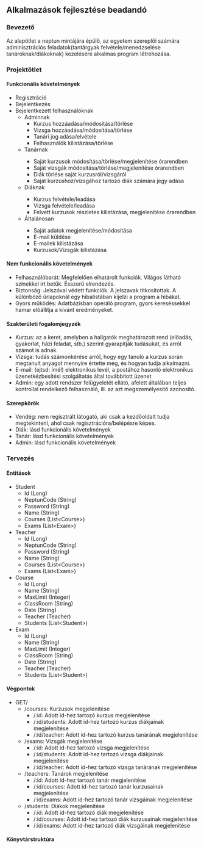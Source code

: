 <H2>Alkalmazások fejlesztése beadandó</H2>
<H3>Bevezető</H3>
<p>Az alapötlet a neptun mintájára épülő, az egyetem szereplői számára adminisztrációs feladatok(tantárgyak felvétele/menedzselése tanároknak/diákoknak) kezelésére alkalmas program létrehozása.</p>
<H3>Projektötlet</H3>
<H4>Funkcionális követelmények</H4>
<ul>
  <li>Regisztráció</li>
  <li>Bejelentkezés</li>
  <li>Bejelentkezett felhasználóknak
    <ul>
      <li>Adminnak
        <ul>
          <li>Kurzus hozzáadása/módosítása/törlése</li>
          <li>Vizsga hozzáadása/módosítása/törlése</li>
          <li>Tanári jog adása/elvétele</li>          
          <li>Felhasználók kilistázása/törlése</li>
        </ul>
      </li>
      <li>Tanárnak</li>
        <ul>
          <li>Saját kurzusok módosítása/törlése/megjelenítése órarendben</li> 
          <li>Saját vizsgák módosítása/törlése/megjelenítése órarendben</li> 
          <li>Diák törlése saját kurzusról/vizsgáról</li>
          <li>Saját kurzushoz/vizsgához tartozó diák számára jegy adása</li>
        </ul>
      <li>Diáknak</li>
        <ul>
          <li>Kurzus felvétele/leadása</li>
          <li>Vizsga felvétele/leadása</li>
          <li>Felvett kurzusok részletes kilistázása, megjelenítése órarendben</li>
        </ul>
      <li>Általánosan</li>
        <ul>
          <li>Saját adatok megjelenítése/módosítása</li>
          <li>E-mail küldése</li>
          <li>E-mailek kilistázása</li>
          <li>Kurzusok/Vizsgák kilistázása</li>
        </ul>
    </ul>
  </li>
</ul>
<H4>Nem funkcionális követelmények</H4>
<ul>
  <li>Felhasználóbarát: Megfelelően elhatárolt funkciók. Világos látható színekkel írt betűk. Ésszerű elrendezés.</li>
  <li>Biztonság: Jelszóval védett funkciók. A jelszavak titkosítottak. A különböző űrlapoknál egy hibalistában kijelzi a program a hibákat.</li>
  <li>Gyors működés: Adatbázisban operáló program, gyors kereséssekkel hamar előállítja a kívánt eredményeket.</li>
</ul>
<H4>Szakterületi fogalomjegyzék</H4>
<ul>
  <li>Kurzus: az a keret, amelyben a hallgatók meghatározott rend (előadás, gyakorlat, házi feladat, stb.) szerint gyarapítják tudásukat, és arról számot is adnak.</li>
  <li>Vizsga: tudás számonkérése arról, hogy egy tanuló a kurzus során megtanult anyagot mennyire értette meg, és hogyan tudja alkalmazni. </li>
  <li>E-mail: (ejtsd: ímél) elektronikus levél, a postához hasonló elektronikus üzenetkézbesítési szolgáltatás által továbbított üzenet</li>
  <li>Admin: egy adott rendszer felügyeletét ellátó, afelett általában teljes kontrollal rendelkező felhasználó, ill. az azt megszemélyesítő azonosító.</li>
</ul>
<H4>Szerepkörök</H4>
<ul>
  <li>Vendég: nem regisztrált látogató, aki csak a kezdőoldalt tudja megtekinteni, ahol csak regisztrációra/belépésre képes.</li>
  <li>Diák: lásd funkcionális követelmények</li>
  <li>Tanár: lásd funkcionális követelmények</li>
  <li>Admin: lásd funkcionális követelmények</li>
</ul>
<H3>Tervezés</H3>
<H4>Entitások</H4>
<ul>
  <li>Student
    <ul>
      <li>Id (Long)</li>
      <li>NeptunCode (String)</li>
      <li>Password (String)</li>
      <li>Name (String)</li>
      <li>Courses (List&lt;Course&gt;)</li>
      <li>Exams (List&lt;Exam&gt;)</li>
    </ul>
  </li>
  <li>Teacher
    <ul>
      <li>Id (Long)</li>
      <li>NeptunCode (String)</li>
      <li>Password (String)</li>
      <li>Name (String)</li>
      <li>Courses (List&lt;Course&gt;)</li>
      <li>Exams (List&lt;Exam&gt;)</li>
    </ul>
  </li>
  <li>Course
    <ul>
        <li>Id (Long)</li>
        <li>Name (String)</li>
        <li>MaxLimit (Integer)</li>
        <li>ClassRoom (String)</li>
        <li>Date (String)</li>
        <li>Teacher (Teacher)</li>
        <li>Students (List&lt;Student&gt;)</li>
    </ul>
  </li>
  <li>Exam
    <ul>
        <li>Id (Long)</li>
        <li>Name (String)</li>
        <li>MaxLimit (Integer)</li>
        <li>ClassRoom (String)</li>
        <li>Date (String)</li>
        <li>Teacher (Teacher)</li>
        <li>Students (List&lt;Student&gt;)</li>
    </ul>
  </li>
</ul>

<H4>Végpontok</H4>
<ul>
  <li>GET/
    <ul>
      <li>/courses: Kurzusok megjelenítése
         <ul>
           <li>/:id: Adott id-hez tartozó kurzus megjelenítése</li>
           <li>/:id/students: Adott id-hez tartozó kurzus diákjainak megjelenítése</li>
           <li>/:id/teacher: Adott id-hez tartozó kurzus tanárának megjelenítése</li>
         </ul>
      </li>
      <li>/exams: Vizsgák megjelenítése
         <ul>
           <li>/:id: Adott id-hez tartozó vizsga megjelenítése</li>
           <li>/:id/students: Adott id-hez tartozó vizsga diákjainak megjelenítése</li>
           <li>/:id/teacher: Adott id-hez tartozó vizsga tanárának megjelenítése</li>
         </ul>
      </li>
      <li>/teachers: Tanárok megjelenítése
         <ul>
           <li>/:id: Adott id-hez tartozó tanár megjelenítése</li>
           <li>/:id/courses: Adott id-hez tartozó tanár kurzusainak megjelenítése</li>
           <li>/:id/exams: Adott id-hez tartozó tanár vizsgáinak megjelenítése</li>
         </ul>
      </li>
      <li>/students: Diákok megjelenítése
         <ul>
           <li>/:id: Adott id-hez tartozó diák megjelenítése</li>
           <li>/:id/courses: Adott id-hez tartozó diák kurzusainak megjelenítése</li>
           <li>/:id/exams: Adott id-hez tartozó diák vizsgáinak megjelenítése</li>
         </ul>
      </li>
    </ul>
  </li>
</ul>
<H4>Könyvtárstruktúra</H4>
